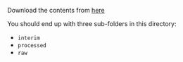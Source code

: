 Download the contents from [here](https://drive.google.com/drive/folders/1Xmzc_Yqts-pJuAU8GAySb3E2Zf5M6oGp?usp=sharing)

You should end up with three sub-folders in this directory:
- `interim`
- `processed`
- `raw`
